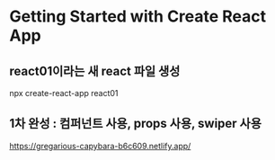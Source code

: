 # Getting Started with Create React App

## react01이라는 새 react 파일 생성

npx create-react-app react01

## 1차 완성 : 컴퍼넌트 사용, props 사용, swiper 사용

https://gregarious-capybara-b6c609.netlify.app/
